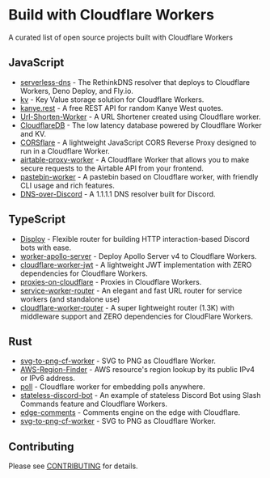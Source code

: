# Build with Cloudflare Workers

A curated list of open source projects built with Cloudflare Workers

## JavaScript

* [serverless-dns](https://github.com/serverless-dns/serverless-dns) - The RethinkDNS resolver that deploys to Cloudflare Workers, Deno Deploy, and Fly.io.
* [kv](https://github.com/adaptive/kv) - Key Value storage solution for Cloudflare Workers.
* [kanye.rest](https://github.com/ajzbc/kanye.rest) - A free REST API for random Kanye West quotes.
* [Url-Shorten-Worker](https://github.com/xyTom/Url-Shorten-Worker) - A URL Shortener created using Cloudflare worker.
* [CloudflareDB](https://github.com/tuhinpal/CloudflareDB) - The low latency database powered by Cloudflare Worker and KV.
* [CORSflare](https://github.com/Darkseal/CORSflare) - A lightweight JavaScript CORS Reverse Proxy designed to run in a Cloudflare Worker.
* [airtable-proxy-worker](https://github.com/portable-cto/airtable-proxy-worker) - A Cloudflare Worker that allows you to make secure requests to the Airtable API from your frontend.
* [pastebin-worker](https://github.com/SharzyL/pastebin-worker) - A pastebin based on Cloudflare worker, with friendly CLI usage and rich features.
* [DNS-over-Discord](https://github.com/MattIPv4/DNS-over-Discord) - A 1.1.1.1 DNS resolver built for Discord.

## TypeScript

* [Disploy](https://disploy.dev) - Flexible router for building HTTP interaction-based Discord bots with ease.
* [worker-apollo-server](https://github.com/kimyvgy/worker-apollo-server-template) - Deploy Apollo Server v4 to Cloudflare Workers.
* [cloudflare-worker-jwt](https://github.com/tsndr/cloudflare-worker-jwt) - A lightweight JWT implementation with ZERO dependencies for Cloudflare Workers.
* [proxies-on-cloudflare](https://github.com/GitbookIO/proxies-on-cloudflare) - Proxies in Cloudflare Workers.
* [service-worker-router](https://github.com/berstend/service-worker-router) - An elegant and fast URL router for service workers (and standalone use)
* [cloudflare-worker-router](https://github.com/tsndr/cloudflare-worker-router) - A super lightweight router (1.3K) with middleware support and ZERO dependencies for CloudFlare Workers.

## Rust

* [svg-to-png-cf-worker](https://github.com/GewoonJaap/svg-to-png-cf-worker) - SVG to PNG as Cloudflare Worker.
* [AWS-Region-Finder](https://github.com/krystianhub/AWS-Region-Finder) - AWS resource's region lookup by its public IPv4 or IPv6 address.
* [poll](https://github.com/vberlier/poll) - Cloudflare worker for embedding polls anywhere.
* [stateless-discord-bot](https://github.com/siketyan/stateless-discord-bot) - An example of stateless Discord Bot using Slash Commands feature and Cloudflare Workers.
* [edge-comments](https://github.com/umstek/edge-comments) - Comments engine on the edge with Cloudflare.
* [svg-to-png-cf-worker](https://github.com/GewoonJaap/svg-to-png-cf-worker) - SVG to PNG as Cloudflare Worker.

## Contributing

Please see [CONTRIBUTING](CONTRIBUTING.md) for details.
